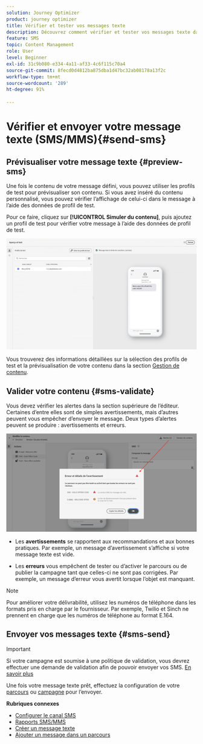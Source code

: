 ```yaml
---
solution: Journey Optimizer
product: journey optimizer
title: Vérifier et tester vos messages texte
description: Découvrez comment vérifier et tester vos messages texte dans Journey Optimizer.
feature: SMS
topic: Content Management
role: User
level: Beginner
exl-id: 31c9b080-e334-4a11-af33-4c6f115c70a4
source-git-commit: 8fecd0d4812ba875dba1d47bc32ab08178a13f2c
workflow-type: tm+mt
source-wordcount: '289'
ht-degree: 91%

---
```


# Vérifier et envoyer votre message texte (SMS/MMS){#send-sms}

## Prévisualiser votre message texte {#preview-sms}

Une fois le contenu de votre message défini, vous pouvez utiliser les profils de test pour prévisualiser son contenu. Si vous avez inséré du contenu personnalisé, vous pouvez vérifier l’affichage de celui-ci dans le message à l’aide des données de profil de test.

Pour ce faire, cliquez sur **[!UICONTROL Simuler du contenu]**, puis ajoutez un profil de test pour vérifier votre message à l’aide des données de profil de test.

![](assets/sms_preview_2.png)

Vous trouverez des informations détaillées sur la sélection des profils de test et la prévisualisation de votre contenu dans la section [Gestion de contenu](../content-management/preview-test.md).

## Valider votre contenu {#sms-validate}

Vous devez vérifier les alertes dans la section supérieure de l’éditeur. Certaines d’entre elles sont de simples avertissements, mais d’autres peuvent vous empêcher d’envoyer le message. Deux types d’alertes peuvent se produire : avertissements et erreurs.

![](assets/sms-alert-button.png)

* Les **avertissements** se rapportent aux recommandations et aux bonnes pratiques. Par exemple, un message d’avertissement s’affiche si votre message texte est vide.

* Les **erreurs** vous empêchent de tester ou d’activer le parcours ou de publier la campagne tant que celles-ci ne sont pas corrigées. Par exemple, un message d’erreur vous avertit lorsque l’objet est manquant.


>[!NOTE]
>
> Pour améliorer votre délivrabilité, utilisez les numéros de téléphone dans les formats pris en charge par le fournisseur. Par exemple, Twilio et Sinch ne prennent en charge que les numéros de téléphone au format E.164.

## Envoyer vos messages texte {#sms-send}

>[!IMPORTANT]
>
> Si votre campagne est soumise à une politique de validation, vous devrez effectuer une demande de validation afin de pouvoir envoyer vos SMS. [En savoir plus](../test-approve/gs-approval.md)

Une fois votre message texte prêt, effectuez la configuration de votre [parcours](../building-journeys/journey-gs.md) ou [campagne](../campaigns/create-campaign.md) pour l’envoyer.

**Rubriques connexes**

* [Configurer le canal SMS](sms-configuration.md)
* [Rapports SMS/MMS](../reports/journey-global-report-cja-sms.md)
* [Créer un message texte](create-sms.md)
* [Ajouter un message dans un parcours](../building-journeys/journeys-message.md)
